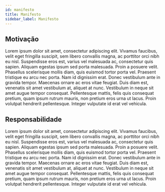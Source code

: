 ```yaml
---
id: manifesto
title: Manifesto
sidebar_label: Manifesto
---
```


## Motivação

Lorem ipsum dolor sit amet, consectetur adipiscing elit. Vivamus faucibus, velit eget fringilla suscipit, sem libero convallis magna, ac porttitor orci nibh eu nisl. Suspendisse eros est, varius vel malesuada ac, consectetur quis sapien. Aliquam egestas ipsum sed porta malesuada. Proin a posuere velit. Phasellus scelerisque mollis diam, quis euismod tortor porta vel. Praesent tristique eu arcu nec porta. Nam id dignissim erat. Donec vestibulum ante in gravida tempor. Maecenas ornare ac eros vitae feugiat. Duis diam est, venenatis sit amet vestibulum at, aliquet at nunc. Vestibulum in neque sit amet augue tempor consequat. Pellentesque mattis, felis quis consequat pretium, quam ipsum rutrum mauris, non pretium eros urna ut lacus. Proin volutpat hendrerit pellentesque. Integer vulputate id erat vel vehicula.

## Responsabilidade

Lorem ipsum dolor sit amet, consectetur adipiscing elit. Vivamus faucibus, velit eget fringilla suscipit, sem libero convallis magna, ac porttitor orci nibh eu nisl. Suspendisse eros est, varius vel malesuada ac, consectetur quis sapien. Aliquam egestas ipsum sed porta malesuada. Proin a posuere velit. Phasellus scelerisque mollis diam, quis euismod tortor porta vel. Praesent tristique eu arcu nec porta. Nam id dignissim erat. Donec vestibulum ante in gravida tempor. Maecenas ornare ac eros vitae feugiat. Duis diam est, venenatis sit amet vestibulum at, aliquet at nunc. Vestibulum in neque sit amet augue tempor consequat. Pellentesque mattis, felis quis consequat pretium, quam ipsum rutrum mauris, non pretium eros urna ut lacus. Proin volutpat hendrerit pellentesque. Integer vulputate id erat vel vehicula.
